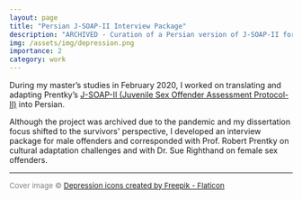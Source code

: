 ```yaml
---
layout: page
title: "Persian J-SOAP-II Interview Package"
description: "ARCHIVED - Curation of a Persian version of J-SOAP-II for assessing juvenile sex offenders."
img: /assets/img/depression.png
importance: 2
category: work
---
```


During my master’s studies in February 2020, I worked on translating and adapting Prentky’s [J-SOAP-II (Juvenile Sex Offender Assessment Protocol-II)](https://www.ojp.gov/pdffiles1/ojjdp/202316.pdf) into Persian.

Although the project was archived due to the pandemic and my dissertation focus shifted to the survivors' perspective, I developed an interview package for male offenders and corresponded with Prof. Robert Prentky on cultural adaptation challenges and with Dr. Sue Righthand on female sex offenders.

<hr>
<p style="font-size: small; color: gray;">
Cover image © <a href="https://www.flaticon.com/free-icons/depression" title="depression icons">Depression icons created by Freepik - Flaticon</a>
</p>